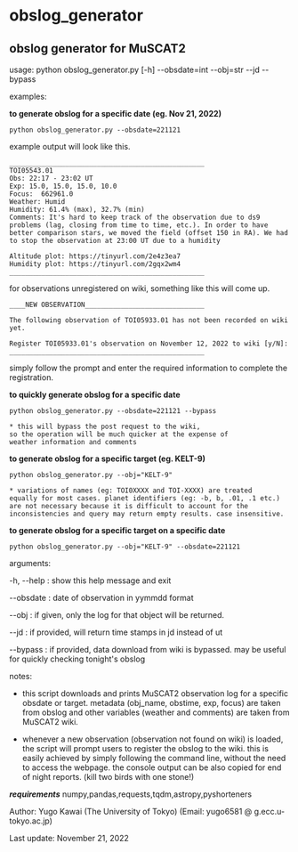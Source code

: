 # obslog_generator
## obslog generator for MuSCAT2

usage: python obslog_generator.py [-h] --obsdate=int --obj=str --jd --bypass

examples:

**to generate obslog for a specific date (eg. Nov 21, 2022)**

	python obslog_generator.py --obsdate=221121
	
example output will look like this.

	_________________________________________________
	TOI05543.01
	Obs: 22:17 - 23:02 UT
	Exp: 15.0, 15.0, 15.0, 10.0
	Focus:  662961.0
	Weather: Humid
	Humidity: 61.4% (max), 32.7% (min)
	Comments: It's hard to keep track of the observation due to ds9 problems (lag, closing from time to time, etc.). In order to have better comparison stars, we moved the field (offset 150 in RA). We had to stop the observation at 23:00 UT due to a humidity

	Altitude plot: https://tinyurl.com/2e4z3ea7
	Humidity plot: https://tinyurl.com/2gqx2wm4
	_________________________________________________


for observations unregistered on wiki, something like this will come up.

	____NEW OBSERVATION______________________________

	The following observation of TOI05933.01 has not been recorded on wiki yet.

	Register TOI05933.01's observation on November 12, 2022 to wiki [y/N]: 
	_________________________________________________
	
simply follow the prompt and enter the required information to complete the registration.


**to quickly generate obslog for a specific date**

	python obslog_generator.py --obsdate=221121 --bypass

	* this will bypass the post request to the wiki, 
	so the operation will be much quicker at the expense of 
	weather information and comments


**to generate obslog for a specific target (eg. KELT-9)**

	python obslog_generator.py --obj="KELT-9"
	
	* variations of names (eg: TOI0XXXX and TOI-XXXX) are treated 
	equally for most cases. planet identifiers (eg: -b, b, .01, .1 etc.) 
	are not necessary because it is difficult to account for the 
	inconsistencies and query may return empty results. case insensitive.

**to generate obslog for a specific target on a specific date**

	python obslog_generator.py --obj="KELT-9" --obsdate=221121

arguments:

  -h, --help              : show this help message and exit

  --obsdate        	  : date of observation in yymmdd format

  --obj			  : if given, only the log for that object will be returned.

  --jd 			  : if provided, will return time stamps in jd instead of ut

  --bypass 		  : if provided, data download from wiki is bypassed. may be useful for 
			    quickly checking tonight's obslog

notes:
- this script downloads and prints MuSCAT2 observation log for a specific obsdate or target. 
metadata (obj_name, obstime, exp, focus) are taken from obslog and other variables (weather and comments) are taken from MuSCAT2 wiki.

- whenever a new observation (observation not found on wiki) is loaded, the script will prompt users to register the obslog to the wiki. this is easily achieved by simply following the command line, without the need to access the webpage. the console output can be also copied for end of night reports. (kill two birds with one stone!)

***requirements***
numpy,pandas,requests,tqdm,astropy,pyshorteners

Author: Yugo Kawai (The University of Tokyo)
(Email: yugo6581 @ g.ecc.u-tokyo.ac.jp)

Last update: November 21, 2022
